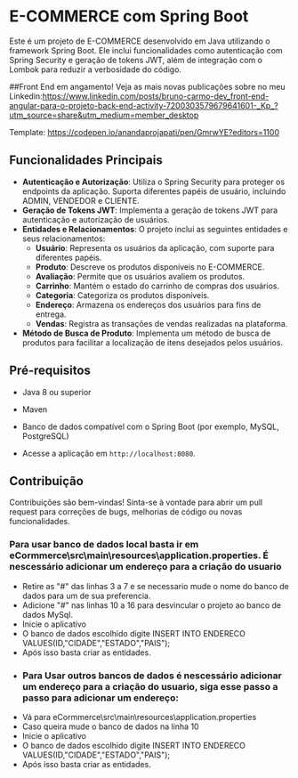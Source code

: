 # E-COMMERCE com Spring Boot

Este é um projeto de E-COMMERCE desenvolvido em Java utilizando o framework Spring Boot. Ele inclui funcionalidades como autenticação com Spring Security e geração de tokens JWT, além de integração com o Lombok para reduzir a verbosidade do código.

##Front End em angamento! Veja as mais novas publicações sobre no meu Linkedin:https://www.linkedin.com/posts/bruno-carmo-dev_front-end-angular-para-o-projeto-back-end-activity-7200303579679641601-_Kp_?utm_source=share&utm_medium=member_desktop

Template: https://codepen.io/anandaprojapati/pen/GmrwYE?editors=1100
## Funcionalidades Principais

- **Autenticação e Autorização**: Utiliza o Spring Security para proteger os endpoints da aplicação. Suporta diferentes papéis de usuário, incluindo ADMIN, VENDEDOR e CLIENTE.
- **Geração de Tokens JWT**: Implementa a geração de tokens JWT para autenticação e autorização de usuários.
- **Entidades e Relacionamentos**: O projeto inclui as seguintes entidades e seus relacionamentos:
  - **Usuário**: Representa os usuários da aplicação, com suporte para diferentes papéis.
  - **Produto**: Descreve os produtos disponíveis no E-COMMERCE.
  - **Avaliação**: Permite que os usuários avaliem os produtos.
  - **Carrinho**: Mantém o estado do carrinho de compras dos usuários.
  - **Categoria**: Categoriza os produtos disponíveis.
  - **Endereço**: Armazena os endereços dos usuários para fins de entrega.
  - **Vendas**: Registra as transações de vendas realizadas na plataforma.
- **Método de Busca de Produto**: Implementa um método de busca de produtos para facilitar a localização de itens desejados pelos usuários.

## Pré-requisitos

- Java 8 ou superior
- Maven
- Banco de dados compatível com o Spring Boot (por exemplo, MySQL, PostgreSQL)

- Acesse a aplicação em `http://localhost:8080`.

## Contribuição

Contribuições são bem-vindas! Sinta-se à vontade para abrir um pull request para correções de bugs, melhorias de código ou novas funcionalidades.

### Para usar banco de dados local basta ir em eCormmerce\src\main\resources\application.properties. É nescessário adicionar um endereço para a criação do usuario
- Retire as "#" das linhas 3 a 7 e se necessario mude o nome do banco de dados para um de sua preferencia.
- Adicione "#" nas linhas 10 a 16 para desvincular o projeto ao banco de dados MySql.
- Inicie o aplicativo
- O banco de dados escolhido digite INSERT INTO ENDERECO VALUES(ID,"CIDADE","ESTADO","PAIS");
- Após isso basta criar as entidades.
- ### Para Usar outros bancos de dados é nescessário adicionar um endereço para a criação do usuario, siga esse passo a passo para adicionar um endereço:
- Vá para eCormmerce\src\main\resources\application.properties
- Caso queira mude o banco de dados na linha 10
- Inicie o aplicativo
- O banco de dados escolhido digite INSERT INTO ENDERECO VALUES(ID,"CIDADE","ESTADO","PAIS");
- Após isso basta criar as entidades.

